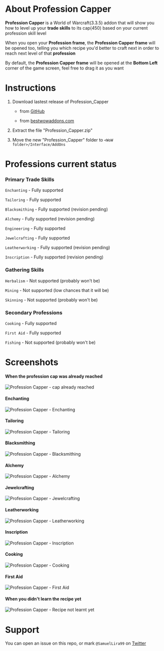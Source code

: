 # About Profession Capper
**Profession Capper** is a World of Warcraft(3.3.5) addon that will show you how to level up your **trade skills** to its cap(450) based on your current profession skill level

When you open your **Profession frame**, the **Profession Capper frame** will be opened too, telling you which recipe you'd better to craft next in order to reach next level of that **profession**

By default, the **Profession Capper frame** will be opened at the **Bottom Left** corner of the game screen, feel free to drag it as you want

# Instructions
1. Download lastest release of Profession_Capper

    - from [GitHub](https://github.com/SamuelLira99/Profession-Capper/releases)

    - from [bestwowaddons.com](https://bestwowaddons.com/download/profession-capper/)


2. Extract the file "Profession_Capper.zip"

3. Move the new "Profession_Capper" folder to `<WoW folder>/Interface/AddOns`

# Professions current status

### Primary Trade Skills

`Enchanting` - Fully supported

`Tailoring` - Fully supported

`Blacksmithing` - Fully supported (revision pending)

`Alchemy` - Fully supported (revision pending)

`Engineering` - Fully supported

`Jewelcrafting` - Fully supported

`Leatherworking` - Fully supported (revision pending)

`Inscription` - Fully supported (revision pending)

### Gathering Skills
`Herbalism` - Not supported (probably won't be)

`Mining` - Not supported (low chances that it will be)

`Skinning` - Not supported (probably won't be)

### Secondary Professions
`Cooking` - Fully supported

`First Aid` - Fully supported

`Fishing` - Not supported (probably won't be)

# Screenshots

#### When the profession cap was already reached
![Profession Capper - cap already reached](https://imgur.com/viU8cIc.jpg)

#### Enchanting
![Profession Capper - Enchanting](https://imgur.com/Zb8udRn.jpg)

#### Tailoring
![Profession Capper - Tailoring](https://imgur.com/qN6gBAN.jpg)

#### Blacksmithing
![Profession Capper - Blacksmithing](https://imgur.com/m36QPKT.jpg)

#### Alchemy
![Profession Capper - Alchemy](https://imgur.com/74Cw1lp.jpg)

#### Jewelcrafting
![Profession Capper - Jewelcrafting](https://imgur.com/rMzesUO.jpg)

#### Leatherworking
![Profession Capper - Leatherworking](https://imgur.com/7Gn10JT.jpg)

#### Inscription
![Profession Capper - Inscription](https://imgur.com/Zef1GWz.jpg)

#### Cooking
![Profession Capper - Cooking](https://imgur.com/wlDzjSS.jpg)

#### First Aid
![Profession Capper - First Aid](https://imgur.com/voG9Ecr.jpg)

#### When you didn't learn the recipe yet
![Profession Capper - Recipe not learnt yet](https://imgur.com/Q2eXK6f.jpg)

# Support
You can open an issue on this repo, or mark `@SamuelLira99` on [Twitter](https://twitter.com/SamuelLira99)
